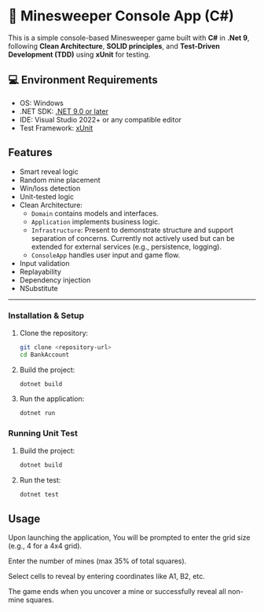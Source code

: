 # 🧨 Minesweeper Console App (C#)

This is a simple console-based Minesweeper game built with **C#** in **.Net 9**, following **Clean Architecture**, **SOLID principles**, and **Test-Driven Development (TDD)** using **xUnit** for testing.

## 💻 Environment Requirements

- OS: Windows
- .NET SDK: [.NET 9.0 or later](https://dotnet.microsoft.com/download/dotnet)
- IDE: Visual Studio 2022+ or any compatible editor
- Test Framework: [xUnit](https://xunit.net/)


## Features

- Smart reveal logic
- Random mine placement
- Win/loss detection
- Unit-tested logic
- Clean Architecture: 
  - `Domain` contains models and interfaces.  
  - `Application` implements business logic.  
  - `Infrastructure`: Present to demonstrate structure and support separation of concerns. Currently not actively used but can be extended for external services (e.g., persistence, logging).
  - `ConsoleApp` handles user input and game flow.
- Input validation
- Replayability
- Dependency injection
- NSubstitute

---

### Installation & Setup

1. Clone the repository:
   ```sh
   git clone <repository-url>
   cd BankAccount
   ```
2. Build the project:
   ```sh
   dotnet build
   ```
3. Run the application:
   ```sh
   dotnet run
   ```

### Running Unit Test

1. Build the project:
   ```sh
   dotnet build
   ```
3. Run the test:
   ```sh
   dotnet test
   ```

## Usage

Upon launching the application, You will be prompted to enter the grid size (e.g., 4 for a 4x4 grid).

Enter the number of mines (max 35% of total squares).

Select cells to reveal by entering coordinates like A1, B2, etc.

The game ends when you uncover a mine or successfully reveal all non-mine squares.

